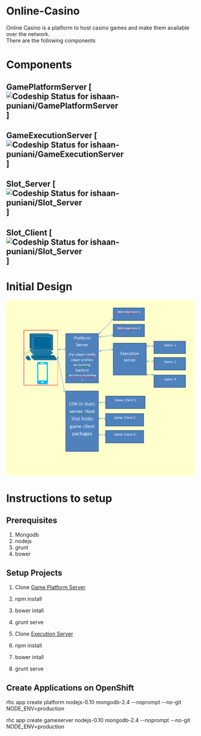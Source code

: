 # Online-Casino
Online Casino is a platform to host casino games and make them available over the network.  
There are the following components 

# Components
## GamePlatformServer [ ![Codeship Status for ishaan-puniani/GamePlatformServer](https://codeship.com/projects/f1ba8260-c8f9-0133-330b-5ee1f71ea423/status?branch=master)]
## GameExecutionServer [ ![Codeship Status for ishaan-puniani/GameExecutionServer](https://codeship.com/projects/5c27aa00-c9a8-0133-7196-6262fcd1b2c0/status?branch=master)]
## Slot_Server [ ![Codeship Status for ishaan-puniani/Slot_Server](https://codeship.com/projects/794088b0-c824-0133-6a7a-4ac43df0202f/status?branch=master)]
## Slot_Client [ ![Codeship Status for ishaan-puniani/Slot_Server](https://codeship.com/projects/a1faeed0-c8ec-0133-9841-06c431dd0dcf/status?branch=master)]

# Initial Design
![Initial Design](./InitialDesign.png?raw=true "Initial Design")

# Instructions to setup 
## Prerequisites 
1. Mongodb
2. nodejs
3. grunt 
4. bower

## Setup Projects 
1. Clone [Game Platform Server](https://github.com/ishaan-puniani/GameExecutionServer)

1. npm install

2. bower intall

3. grunt serve


2. Clone [Execution Server](https://github.com/ishaan-puniani/GamePlatformServer)

1. npm install

2. bower intall

3. grunt serve




## Create Applications on OpenShift
rhc app create platform nodejs-0.10 mongodb-2.4 --noprompt --no-git NODE_ENV=production

rhc app create gameserver nodejs-0.10 mongodb-2.4 --noprompt --no-git NODE_ENV=production
